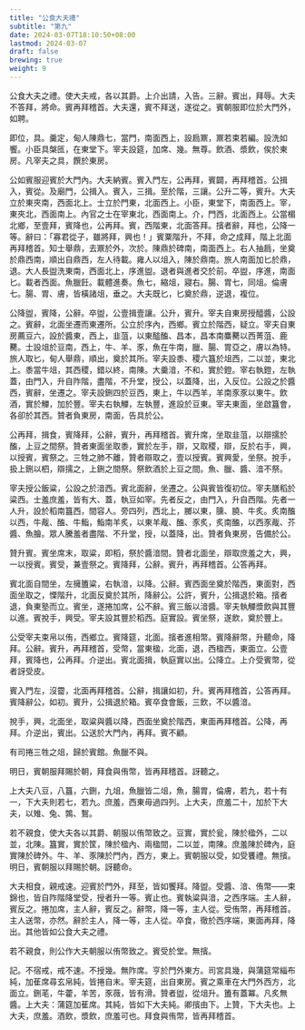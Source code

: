 ```yaml
---
title: "公食大夫禮"
subtitle: "第九"
date: 2024-03-07T18:10:50+08:00
lastmod: 2024-03-07
draft: false
brewing: true
weight: 9
---
```


公食大夫之禮。使大夫戒，各以其爵。上介出請，入告。三辭。賓出，拜辱。大夫不答拜，將命。賓再拜稽首。大夫還，賓不拜送，遂從之。賓朝服即位於大門外，如聘。

即位，具。羹定，甸人陳鼎七，當門，南面西上，設扃鼏，鼏若束若編。設洗如饗。小臣具槃匜，在東堂下。宰夫設筵，加席、幾。無尊。飲酒、漿飲，俟於東房。凡宰夫之具，饌於東房。

公如賓服迎賓於大門內。大夫納賓。賓入門左，公再拜，賓闢，再拜稽首。公揖入，賓從。及廟門，公揖入。賓入，三揖。至於階，三讓。公升二等，賓升。大夫立於東夾南，西面北上。士立於門東，北面西上。小臣，東堂下，南面西上。宰，東夾北，西面南上。內官之士在宰東北，西面南上。介，門西，北面西上。公當楣北鄉，至壹拜，賓降也，公再拜。賓，西階東，北面答拜。擯者辭，拜也，公降一等。辭曰：「寡君從子，雖將拜，興也！」賓粟階升，不拜，命之成拜，階上北面再拜稽首。知士舉鼎，去鼏於外，次於。陳鼎於碑南，南面西上。右人抽扃，坐奠於鼎西南，順出自鼎西，左人待載。雍人以俎入，陳於鼎南。旅人南面加匕於鼎，退。大人長盥洗東南，西面北上，序進盥。退者與進者交於前。卒盥，序進，南面匕。載者西面。魚臘飪。載體進奏。魚七，縮俎，寢右。腸、胃七，同俎。倫膚七。腸、胃、膚，皆橫諸俎，垂之。大夫既匕，匕奠於鼎，逆退，複位。

公降盥，賓降，公辭。卒盥，公壹揖壹讓。公升，賓升。宰夫自東房授醯醬，公設之。賓辭，北面坐遷而東遷所。公立於序內，西鄉。賓立於階西，疑立。宰夫自東房薦豆六，設於醬東，西上，韭菹，以東醓醢、昌本，昌本南麋臡以西菁菹、鹿臡。士設俎於豆南，西上，牛、羊、豕，魚在牛南，臘、腸、胃亞之，膚以為特。旅人取匕，甸人舉鼎，順出，奠於其所。宰夫設黍、稷六簋於俎西，二以並，東北上。黍當牛俎，其西稷，錯以終，南陳。大羹湆，不和，實於鐙。宰右執鐙，左執蓋，由門入，升自阼階，盡階，不升堂，授公，以蓋降，出，入反位。公設之於醬西，賓辭，坐遷之。宰夫設鉶四於豆西，東上，牛以西羊，羊南豕豕以東牛。飲酒，實於觶，加於豐。宰夫右執觶，左執豐，進設於豆東。宰夫東面，坐啟簋會，各卻於其西。贊者負東房，南面，告具於公。

公再拜，揖食，賓降拜，公辭，賓升，再拜稽首。賓升席，坐取韭菹，以辯擩於醢，上豆之間祭。贊者東面坐取黍，實於左手，辯，又取稷，辯，反於右手，興，以授賓，賓祭之。三牲之肺不離，贊者辯取之，壹以授賓。賓興愛，坐祭。挩手，扱上鉶以柶，辯擩之，上鉶之間祭。祭飲酒於上豆之間。魚、臘、醬、湆不祭。

宰夫授公飯粱，公設之於湆西。賓北面辭，坐遷之。公與賓皆復初位。宰夫膳稻於粱西。士羞庶羞，皆有大、蓋，執豆如宰。先者反之，由門入，升自西階。先者一人升，設於稻南簋西，間容人。旁四列，西北上，膷以東，臐、膮、牛炙。炙南醢以西，牛胾、醢、牛鮨，鮨南羊炙，以東羊胾、醢、豕炙，炙南醢，以西豕胾、芥醬、魚膾。眾人騰羞者盡階、不升堂，授，以蓋降，出。贊者負東房，告備於公。

贊升賓。賓坐席末，取粱，即稻，祭於醬湆間。贊者北面坐，辯取庶羞之大，興，一以授賓。賓受，兼壹祭之。賓降拜，公辭。賓升，再拜稽首。公答再拜。

賓北面自間坐，左擁簠粱，右執湆，以降。公辭。賓西面坐奠於階西，東面對，西面坐取之，慄階升，北面反奠於其所，降辭公。公許，賓升，公揖退於箱。擯者退，負東塾而立。賓坐，遂捲加席，公不辭。賓三飯以湆醬。宰夫執觶漿飲與其豐以進。賓挩手，興受。宰夫設其豐於稻西。庭實設。賓坐祭，遂飲，奠於豐上。

公受宰夫束帛以侑，西鄉立。賓降筵，北面。擯者進相幣。賓降辭幣，升聽命，降拜。公辭。賓升，再拜稽首，受幣，當東楹，北面，退，西楹西，東面立。公壹拜，賓降也，公再拜。介逆出。賓北面揖，執庭實以出。公降立。上介受賓幣，從者訝受皮。

賓入門左，沒霤，北面再拜稽首。公辭，揖讓如初，升。賓再拜稽首，公答再拜。賓降辭公，如初。賓升，公揖退於箱。賓卒食會飯，三飲，不以醬湆。

挩手，興，北面坐，取粱與醬以降，西面坐奠於階西，東面再拜稽首。公降，再拜。介逆出，賓出。公送於大門內，再拜。賓不顧。

有司捲三牲之俎，歸於賓館。魚臘不與。

明日，賓朝服拜賜於朝，拜食與侑幣，皆再拜稽首。訝聽之。

上大夫八豆，八簋，六鉶，九俎，魚臘皆二俎，魚，腸胃，倫膚，若九，若十有一，下大夫則若七，若九。庶羞，西東毋過四列。上大夫，庶羞二十，加於下大夫，以雉、兔、鶉、鴽。

若不親食，使大夫各以其爵、朝服以侑幣致之。豆實，實於瓮，陳於楹外，二以並，北陳。簋實，實於筐，陳於楹內、兩楹間，二以並，南陳。庶羞陳於碑內，庭實陳於碑外。牛、羊、豕陳於門內，西方，東上。賓朝服以受，如受饔禮。無擯。明日，賓朝服以拜賜於朝。訝聽命。

大夫相食，親戒速。迎賓於門外，拜至，皆如饗拜。降盥。受醬、湆、侑幣——束錦也，皆自阼階降堂受，授者升一等。賓止也。賓執粱與湆，之西序端。主人辭，賓反之。捲加席，主人辭，賓反之。辭幣，降一等，主人從。受侑幣，再拜稽首。主人送幣，亦然。辭於主人，降一等，主人從。卒食，徹於西序端，東面再拜，降出。其他皆如公食大夫之禮。

若不親食，則公作大夫朝服以侑幣致之。賓受於堂。無擯。

記。不宿戒，戒不速。不授幾。無阼席。亨於門外東方。司宮具幾，與蒲筵常緇布純，加萑席尋玄帛純，皆捲自末。宰夫筵，出自東房。賓之乘車在大門外西方，北面立。鉶芼，牛藿，羊苦，豕薇，皆有滑。贊者盥，從俎升。簠有蓋冪。凡炙無醬。上大夫：蒲筵加萑席。其純，皆如下大夫純。卿擯由下。上贊，下大夫也。上大夫，庶羞。酒飲，漿飲，庶羞可也。拜食與侑幣，皆再拜稽首。